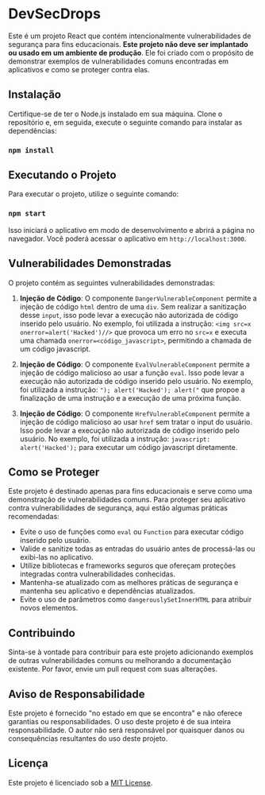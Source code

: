 # DevSecDrops

Este é um projeto React que contém intencionalmente vulnerabilidades de segurança para fins educacionais. **Este projeto não deve ser implantado ou usado em um ambiente de produção**. Ele foi criado com o propósito de demonstrar exemplos de vulnerabilidades comuns encontradas em aplicativos e como se proteger contra elas.

## Instalação

Certifique-se de ter o Node.js instalado em sua máquina. Clone o repositório e, em seguida, execute o seguinte comando para instalar as dependências:

### `npm install`

## Executando o Projeto

Para executar o projeto, utilize o seguinte comando:

### `npm start`

Isso iniciará o aplicativo em modo de desenvolvimento e abrirá a página no navegador. Você poderá acessar o aplicativo em `http://localhost:3000`.

## Vulnerabilidades Demonstradas

O projeto contém as seguintes vulnerabilidades demonstradas:

1. **Injeção de Código**: O componente `DangerVulnerableComponent` permite a injeção de código `html` dentro de uma `div`. Sem realizar a sanitização desse `input`, isso pode levar a execução não autorizada de código inserido pelo usuário. No exemplo, foi utilizada a instrução: `<img src=x onerror=alert('Hacked')//>` que provoca um erro no `src=x` e executa uma chamada `onerror=<código_javascript>`, permitindo a chamada de um código javascript.

2. **Injeção de Código**: O componente `EvalVulnerableComponent` permite a injeção de código malicioso ao usar a função `eval`. Isso pode levar a execução não autorizada de código inserido pelo usuário. No exemplo, foi utilizada a instrução: `"); alert('Hacked'); alert("` que propoe a finalização de uma instrução e a execução de uma próxima função.

3. **Injeção de Código**: O componente `HrefVulnerableComponent` permite a injeção de código malicioso ao usar `href` sem tratar o input do usuário. Isso pode levar a execução não autorizada de código inserido pelo usuário. No exemplo, foi utilizada a instrução: `javascript: alert('Hacked');` para executar um código javascript diretamente.

## Como se Proteger

Este projeto é destinado apenas para fins educacionais e serve como uma demonstração de vulnerabilidades comuns. Para proteger seu aplicativo contra vulnerabilidades de segurança, aqui estão algumas práticas recomendadas:

- Evite o uso de funções como `eval` ou `Function` para executar código inserido pelo usuário.
- Valide e sanitize todas as entradas do usuário antes de processá-las ou exibi-las no aplicativo.
- Utilize bibliotecas e frameworks seguros que ofereçam proteções integradas contra vulnerabilidades conhecidas.
- Mantenha-se atualizado com as melhores práticas de segurança e mantenha seu aplicativo e dependências atualizados.
- Evite o uso de parâmetros como `dangerouslySetInnerHTML` para atribuir novos elementos.

## Contribuindo

Sinta-se à vontade para contribuir para este projeto adicionando exemplos de outras vulnerabilidades comuns ou melhorando a documentação existente. Por favor, envie um pull request com suas alterações.

## Aviso de Responsabilidade

Este projeto é fornecido "no estado em que se encontra" e não oferece garantias ou responsabilidades. O uso deste projeto é de sua inteira responsabilidade. O autor não será responsável por quaisquer danos ou consequências resultantes do uso deste projeto.

## Licença

Este projeto é licenciado sob a [MIT License](LICENSE).